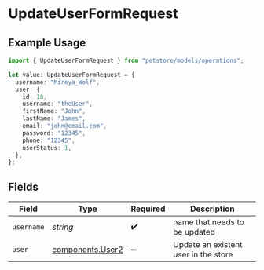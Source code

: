 # UpdateUserFormRequest

## Example Usage

```typescript
import { UpdateUserFormRequest } from "petstore/models/operations";

let value: UpdateUserFormRequest = {
  username: "Mireya_Wolf",
  user: {
    id: 10,
    username: "theUser",
    firstName: "John",
    lastName: "James",
    email: "john@email.com",
    password: "12345",
    phone: "12345",
    userStatus: 1,
  },
};
```

## Fields

| Field                                                | Type                                                 | Required                                             | Description                                          |
| ---------------------------------------------------- | ---------------------------------------------------- | ---------------------------------------------------- | ---------------------------------------------------- |
| `username`                                           | *string*                                             | :heavy_check_mark:                                   | name that needs to be updated                        |
| `user`                                               | [components.User2](../../models/components/user2.md) | :heavy_minus_sign:                                   | Update an existent user in the store                 |